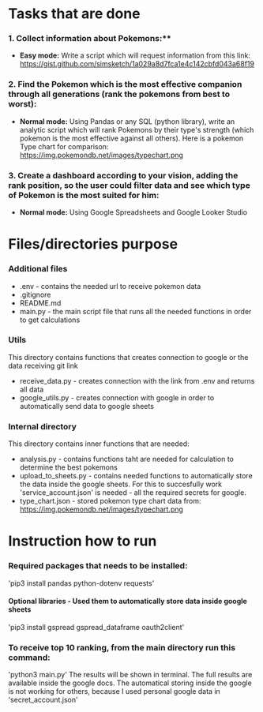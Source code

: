 # Tasks that are done
### 1. Collect information about Pokemons:**
- **Easy mode:** Write a script which will request information from this link: https://gist.github.com/simsketch/1a029a8d7fca1e4c142cbfd043a68f19
### 2. Find the Pokemon which is the most effective companion through all generations (rank the pokemons from best to worst):
- **Normal mode:** Using Pandas or any SQL (python library), write an analytic script which will rank Pokemons by their type's strength (which pokemon is the most effective against all others). Here is a pokemon Type chart for comparison: https://img.pokemondb.net/images/typechart.png
### 3. Create a dashboard according to your vision, adding the rank position, so the user could filter data and see which type of Pokemon is the most suited for him:
- **Normal mode:** Using Google Spreadsheets and Google Looker Studio


# Files/directories purpose
### Additional files
- .env - contains the needed url to receive pokemon data
- .gitignore
- README.md
- main.py - the main script file that runs all the needed functions in order to get calculations

### Utils
This directory contains functions that creates connection to google or the data receiving git link
- receive_data.py - creates connection with the link from .env and returns all data
- google_utils.py - creates connection with google in order to automatically send data to google sheets

### Internal directory
This directory contains inner functions that are needed:
- analysis.py - contains functions taht are needed for calculation to determine the best pokemons
- upload_to_sheets.py - contains needed functions to automatically store the data inside the google sheets. For this to succesfully work 'service_account.json' is needed - all the required secrets for google.
- type_chart.json - stored pokemon type chart data from: https://img.pokemondb.net/images/typechart.png

# Instruction how to run
### Required packages that needs to be installed:
'pip3 install pandas python-dotenv requests'
#### Optional libraries - Used them to automatically store data inside google sheets
'pip3 install gspread gspread_dataframe oauth2client'
### To receive top 10 ranking, from the main directory run this command:
'python3 main.py'
The results will be shown in terminal. The full results are available inside the google docs. The automatical storing inside the google is not working for others, because I used personal google data in 'secret_account.json'
